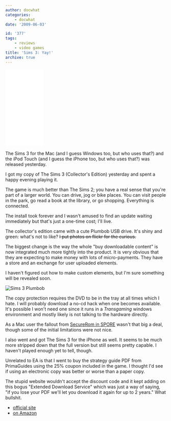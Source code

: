 ```yaml
---
author: docwhat
categories:
    - docwhat
date: '2009-06-03'

id: '377'
tags:
    - reviews
    - video games
title: 'Sims 3: Yay!'
archive: true
---
```


<iframe style="width:120px;height:240px;" marginwidth="0" marginheight="0" scrolling="no" frameborder="0" src="//ws-na.amazon-adsystem.com/widgets/q?ServiceVersion=20070822&OneJS=1&Operation=GetAdHtml&MarketPlace=US&source=ss&ref=as_ss_li_til&ad_type=product_link&tracking_id=thedocwha-20&language=en_US&marketplace=amazon&region=US&placement=B00166N6SA&asins=B00166N6SA&linkId=2da77d78317dc33bf21144e10adf764c&show_border=true&link_opens_in_new_window=true"></iframe>

The Sims 3 for the Mac (and I guess Windows too, but who uses that?) and the
iPod Touch (and I guess the iPhone too, but who uses that?) was released
yesterday.

I got my copy of The Sims 3 (Collector's Edition) yesterday and spent a happy
evening playing it.

The game is much better than The Sims 2; you have a real sense that you're
part of a larger world. You can drive, jog or bike places. You can visit
people in the park, go read a book at the library, or go shopping. Everything
is connected.

The install took forever and I wasn't amused to find an update waiting
immediately but that's just a one-time cost; I'll live.

The collector's edition came with a cute Plumbob USB drive. It's shiny and
green: what's not to like? ~~I put photos on flickr for the curious.~~

The biggest change is the way the whole "buy downloadable content" is now
integrated much more tightly into the product. It is very obvious that they
are expecting to make money with lots of micro-payments. They have a store and
an exchange for user uploaded elements.

I haven't figured out how to make custom elements, but I'm sure something will
be revealed soon.

![Sims 3
Plumbob](3589583760_9e8607a6b1_o.jpg 'Sims 3 USB Plumbob')

The copy protection requires the DVD to be in the tray at all times which I
hate. I will probably download a no-cd hack when one becomes available. It's
possible I won't need one since it runs in a _Transgaming_ windows environment
and mostly likely is not talking to the hardware directly.

As a Mac user the fallout from [SecureRom in SPORE](/spore-drm/) wasn't that
big a deal, though some of the initial limitations were not nice.

I also went and got The Sims 3 for the iPhone as well. It seems to be much
more stripped down that the full version but still seems pretty capable. I
haven't played enough yet to tell, though.

Unrelated to EA is that I went to buy the strategy guide PDF from PrimaGuides
using the 25% coupon included in the game. I thought I'd see if using an
electronic copy was better or worse than a paper copy.

The stupid website wouldn't accept the discount code and it kept adding on
this bogus "Extended Download Service" which was just a way of saying, "if you
lose your PDF we'll let you download it again for up to 2 years." What
bullshit.

-   [official site](http://www.thesims3.com/)
-   [on Amazon](https://amzn.to/2BPgXHi)
